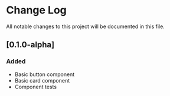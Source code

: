 # Change Log
All notable changes to this project will be documented in this file.

## [0.1.0-alpha]
### Added
* Basic button component
* Basic card component
* Component tests
